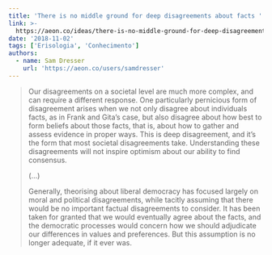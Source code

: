```yaml
---
title: 'There is no middle ground for deep disagreements about facts '
link: >-
  https://aeon.co/ideas/there-is-no-middle-ground-for-deep-disagreements-about-facts
date: '2018-11-02'
tags: ['Erisologia', 'Conhecimento']
authors:
  - name: Sam Dresser
    url: 'https://aeon.co/users/samdresser'
---
```

> Our disagreements on a societal level are much more complex, and can require a different response. One particularly pernicious form of disagreement arises when we not only disagree about individuals facts, as in Frank and Gita’s case, but also disagree about how best to form beliefs about those facts, that is, about how to gather and assess evidence in proper ways. This is deep disagreement, and it’s the form that most societal disagreements take. Understanding these disagreements will not inspire optimism about our ability to find consensus.
>
> (...)
>
> Generally, theorising about liberal democracy has focused largely on moral and political disagreements, while tacitly assuming that there would be no important factual disagreements to consider. It has been taken for granted that we would eventually agree about the facts, and the democratic processes would concern how we should adjudicate our differences in values and preferences. But this assumption is no longer adequate, if it ever was.
